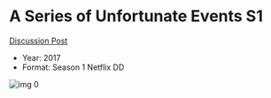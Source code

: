 # A Series of Unfortunate Events S1

[Discussion Post](https://www.avsforum.com/threads/bass-eq-for-filtered-movies.2995212/post-59498648)

* Year: 2017
* Format: Season 1 Netflix DD

![img 0](https://i.imgur.com/xn9hOB1.jpg)

